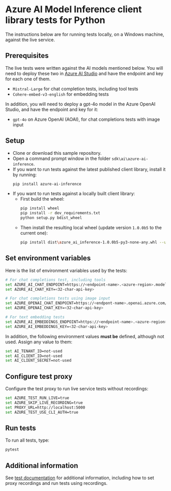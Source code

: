 # Azure AI Model Inference client library tests for Python

The instructions below are for running tests locally, on a Windows machine, against the live service.

## Prerequisites

The live tests were written against the AI models mentioned below. You will need to deploy these two in [Azure AI Studio](https://ai.azure.com/) and have the endpoint and key for each one of them.

- `Mistral-Large` for chat completion tests, including tool tests
- `Cohere-embed-v3-english` for embedding tests
<!-- - `TBD` for image generation tests -->

In addition, you will need to deploy a gpt-4o model in the Azure OpenAI Studio, and have the endpoint and key for it:

- `gpt-4o` on Azure OpenAI (AOAI), for chat completions tests with image input

## Setup

- Clone or download this sample repository.
- Open a command prompt window in the folder `sdk\ai\azure-ai-inference`.
- If you want to run tests against the latest published client library, install it by running:
   ```bash
   pip install azure-ai-inference
   ```
- If you want to run tests against a locally built client library:
    - First build the wheel:
        ```bash
        pip install wheel
        pip install -r dev_requirements.txt
        python setup.py bdist_wheel
        ```
    - Then install the resulting local wheel (update version `1.0.0b5` to the current one):
        ```bash
        pip install dist\azure_ai_inference-1.0.0b5-py3-none-any.whl --user --force-reinstall
        ```

## Set environment variables

Here is the list of environment variables used by the tests:

```bash
# For chat completions test, including tools
set AZURE_AI_CHAT_ENDPOINT=https://<endpoint-name>.<azure-region>.models.ai.azure.com
set AZURE_AI_CHAT_KEY=<32-char-api-key>

# For chat completions tests using image input
set AZURE_OPENAI_CHAT_ENDPOINT=https://<endpont-name>.openai.azure.com/openai/deployments/gpt-4o
set AZURE_OPENAI_CHAT_KEY=<32-char-api-key>

# For text embedding tests
set AZURE_AI_EMBEDDINGS_ENDPOINT=https://<endpoint-name>.<azure-region>.models.ai.azure.com
set AZURE_AI_EMBEDDINGS_KEY=<32-char-api-key>
```

In addition, the following environment values **must be** defined, although not used. Assign any value to them:

```bash
set AI_TENANT_ID=not-used
set AI_CLIENT_ID=not-used
set AI_CLIENT_SECRET=not-used
```

## Configure test proxy

Configure the test proxy to run live service tests without recordings:

```bash
set AZURE_TEST_RUN_LIVE=true
set AZURE_SKIP_LIVE_RECORDING=true
set PROXY_URL=http://localhost:5000
set AZURE_TEST_USE_CLI_AUTH=true
```

## Run tests

To run all tests, type:

```bash
pytest
```

## Additional information

See [test documentation](https://github.com/Azure/azure-sdk-for-python/blob/main/doc/dev/tests.md) for additional information, including how to set proxy recordings and run tests using recordings.